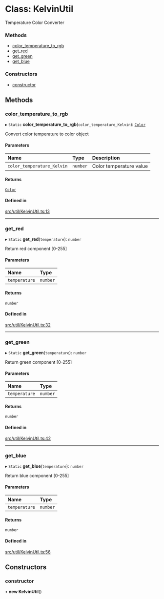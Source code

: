 # Class: KelvinUtil

Temperature Color Converter

### Methods

- [color\_temperature\_to\_rgb](KelvinUtil.md#color_temperature_to_rgb)
- [get\_red](KelvinUtil.md#get_red)
- [get\_green](KelvinUtil.md#get_green)
- [get\_blue](KelvinUtil.md#get_blue)

### Constructors

- [constructor](KelvinUtil.md#constructor)

## Methods

### color\_temperature\_to\_rgb

▸ `Static` **color_temperature_to_rgb**(`color_temperature_Kelvin`): [`Color`](Color.md)

Convert color temperature to color object

#### Parameters

| Name | Type | Description |
| :------ | :------ | :------ |
| `color_temperature_Kelvin` | `number` | Color temperature value |

#### Returns

[`Color`](Color.md)

#### Defined in

[src/util/KelvinUtil.ts:13](https://github.com/Orillusion/orillusion/blob/main/src/util/KelvinUtil.ts#L13)

___

### get\_red

▸ `Static` **get_red**(`temperature`): `number`

Return red component [0-255]

#### Parameters

| Name | Type |
| :------ | :------ |
| `temperature` | `number` |

#### Returns

`number`

#### Defined in

[src/util/KelvinUtil.ts:32](https://github.com/Orillusion/orillusion/blob/main/src/util/KelvinUtil.ts#L32)

___

### get\_green

▸ `Static` **get_green**(`temperature`): `number`

Return green component [0-255]

#### Parameters

| Name | Type |
| :------ | :------ |
| `temperature` | `number` |

#### Returns

`number`

#### Defined in

[src/util/KelvinUtil.ts:42](https://github.com/Orillusion/orillusion/blob/main/src/util/KelvinUtil.ts#L42)

___

### get\_blue

▸ `Static` **get_blue**(`temperature`): `number`

Return blue component [0-255]

#### Parameters

| Name | Type |
| :------ | :------ |
| `temperature` | `number` |

#### Returns

`number`

#### Defined in

[src/util/KelvinUtil.ts:56](https://github.com/Orillusion/orillusion/blob/main/src/util/KelvinUtil.ts#L56)

## Constructors

### constructor

• **new KelvinUtil**()
